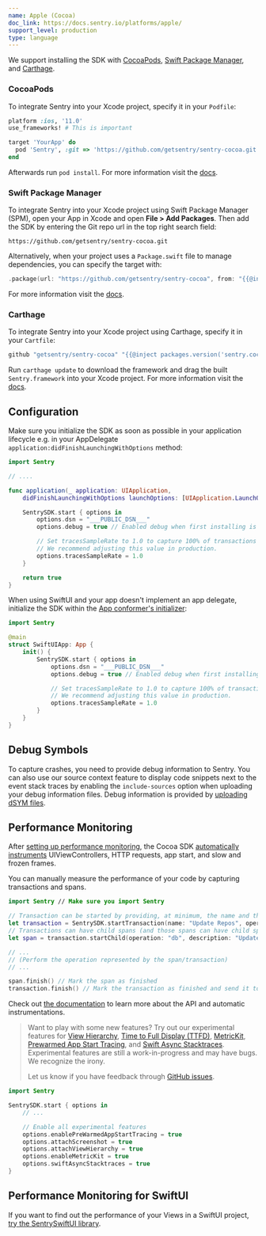 ```yaml
---
name: Apple (Cocoa)
doc_link: https://docs.sentry.io/platforms/apple/
support_level: production
type: language
---
```


We support installing the SDK with [CocoaPods](/platforms/apple/install/cocoapods/), [Swift Package Manager](/platforms/apple/install/swift-package-manager/), and [Carthage](/platforms/apple/install/carthage/).

### CocoaPods

To integrate Sentry into your Xcode project, specify it in your `Podfile`:

```ruby
platform :ios, '11.0'
use_frameworks! # This is important

target 'YourApp' do
  pod 'Sentry', :git => 'https://github.com/getsentry/sentry-cocoa.git', :tag => '{{@inject packages.version('sentry.cocoa') }}'
end
```

Afterwards run `pod install`. For more information visit the [docs](/platforms/apple/install/cocoapods/).

### Swift Package Manager

To integrate Sentry into your Xcode project using Swift Package Manager (SPM), open your App in Xcode and open **File > Add Packages**. Then add the SDK by entering the Git repo url in the top right search field:

```text
https://github.com/getsentry/sentry-cocoa.git
```

Alternatively, when your project uses a `Package.swift` file to manage dependencies, you can specify the target with:

```swift {tabTitle:Swift}
.package(url: "https://github.com/getsentry/sentry-cocoa", from: "{{@inject packages.version('sentry.cocoa') }}"),
```

For more information visit the [docs](/platforms/apple/install/swift-package-manager/).

### Carthage

To integrate Sentry into your Xcode project using Carthage, specify it in your `Cartfile`:

```ruby
github "getsentry/sentry-cocoa" "{{@inject packages.version('sentry.cocoa') }}"
```

Run `carthage update` to download the framework and drag the built `Sentry.framework` into your Xcode project. For more information visit the [docs](/platforms/apple/install/carthage/).

## Configuration

Make sure you initialize the SDK as soon as possible in your application lifecycle e.g. in your AppDelegate `application:didFinishLaunchingWithOptions` method:

```swift {tabTitle:Swift}
import Sentry

// ....

func application(_ application: UIApplication,
    didFinishLaunchingWithOptions launchOptions: [UIApplication.LaunchOptionsKey: Any]?) -> Bool {

    SentrySDK.start { options in
        options.dsn = "___PUBLIC_DSN___"
        options.debug = true // Enabled debug when first installing is always helpful

        // Set tracesSampleRate to 1.0 to capture 100% of transactions for performance monitoring.
        // We recommend adjusting this value in production.
        options.tracesSampleRate = 1.0
    }

    return true
}
```

When using SwiftUI and your app doesn't implement an app delegate, initialize the SDK within the [App conformer's initializer](<https://developer.apple.com/documentation/swiftui/app/main()>):

```swift
import Sentry

@main
struct SwiftUIApp: App {
    init() {
        SentrySDK.start { options in
            options.dsn = "___PUBLIC_DSN___"
            options.debug = true // Enabled debug when first installing is always helpful

            // Set tracesSampleRate to 1.0 to capture 100% of transactions for performance monitoring.
            // We recommend adjusting this value in production.
            options.tracesSampleRate = 1.0
        }
    }
}
```

## Debug Symbols

To capture crashes, you need to provide debug information to Sentry. You can also use our source context feature to display code snippets next to the event stack traces by enabling the `include-sources` option when uploading your debug information files. Debug information is provided by [uploading dSYM files](/platforms/apple/dsym/).

## Performance Monitoring

After [setting up performance monitoring](/platforms/apple/guides/ios/performance), the Cocoa SDK [automatically instruments](/platforms/apple/performance/instrumentation/automatic-instrumentation/) UIViewControllers, HTTP requests, app start, and slow and frozen frames.

You can manually measure the performance of your code by capturing transactions and spans.

```swift {tabTitle:Swift}
import Sentry // Make sure you import Sentry

// Transaction can be started by providing, at minimum, the name and the operation
let transaction = SentrySDK.startTransaction(name: "Update Repos", operation: "db")
// Transactions can have child spans (and those spans can have child spans as well)
let span = transaction.startChild(operation: "db", description: "Update first repo")

// ...
// (Perform the operation represented by the span/transaction)
// ...

span.finish() // Mark the span as finished
transaction.finish() // Mark the transaction as finished and send it to Sentry
```

Check out [the documentation](https://docs.sentry.io/platforms/apple/performance/instrumentation/) to learn more about the API and automatic instrumentations.

> Want to play with some new features? Try out our experimental features for [View Hierarchy](/platforms/apple/guides/ios/enriching-events/viewhierarchy/), [Time to Full Display (TTFD)](/platforms/apple/guides/ios/performance/instrumentation/automatic-instrumentation/#time-to-full-display), [MetricKit](/platforms/apple/guides/watchos/configuration/metric-kit/), [Prewarmed App Start Tracing](https://docs.sentry.io/platforms/apple/performance/instrumentation/automatic-instrumentation/#prewarmed-app-start-tracing), and [Swift Async Stacktraces](/platforms/apple/guides/ios/#stitch-together-swift-concurrency-stack-traces). Experimental features are still a work-in-progress and may have bugs. We recognize the irony.
>
> Let us know if you have feedback through [GitHub issues](https://github.com/getsentry/sentry-cocoa/issues).

```swift {tabTitle:Swift}
import Sentry

SentrySDK.start { options in
    // ...

    // Enable all experimental features
    options.enablePreWarmedAppStartTracing = true
    options.attachScreenshot = true
    options.attachViewHierarchy = true
    options.enableMetricKit = true
    options.swiftAsyncStacktraces = true
}
```

## Performance Monitoring for SwiftUI

If you want to find out the performance of your Views in a SwiftUI project, [try the SentrySwiftUI library](/platforms/apple/performance/instrumentation/swiftui-instrumentation).
